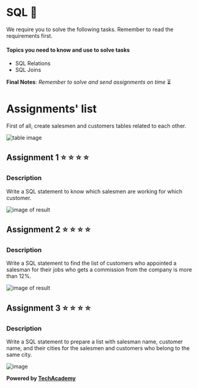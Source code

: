# SQL :open_file_folder:

We require you to solve the following tasks. Remember to read the requirements first.

#### Topics you need to know and use to solve tasks

* SQL Relations
* SQL Joins

**Final Notes**: *Remember to solve and send assignments on time* :hourglass_flowing_sand:

# Assignments' list 

First of all, create salesmen and customers tables related to each other.

![table image](https://i.ibb.co/QfzqZyC/screenshot-docs-google-com-2020-09-04-14-00-09.png)

## Assignment 1  :star:  :star:  :star:  :star:

### Description

Write a SQL statement to know which salesmen are working for which customer. 

![image of result](https://i.ibb.co/HXwGv2p/screenshot-docs-google-com-2020-09-04-14-05-29.png)

## Assignment 2  :star:  :star:  :star:  :star:

### Description

Write a SQL statement to find the list of customers who appointed a salesman for their jobs who gets a commission from the company is more than 12%. 

![image of result](https://i.ibb.co/zRfNf9P/qaza.png)


## Assignment 3  :star:  :star:  :star:  :star:

### Description

Write a SQL statement to prepare a list with salesman name, customer name, and their cities for the salesmen and customers who belong to the same city.

![image](https://i.ibb.co/wz1yYy4/relation.png)


**Powered by [TechAcademy](https://www.tech.edu.az/)**


